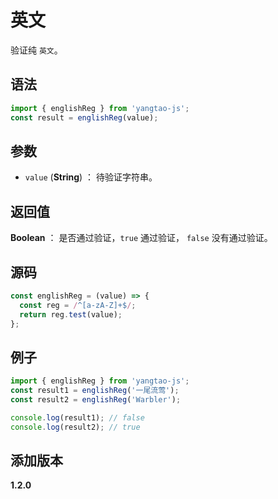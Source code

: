 # 英文

验证纯 `英文`。

## 语法

```js
import { englishReg } from 'yangtao-js';
const result = englishReg(value);
```

## 参数

- `value` (**String**) ： 待验证字符串。

## 返回值

**Boolean** ： 是否通过验证，`true` 通过验证， `false` 没有通过验证。

## 源码

```js
const englishReg = (value) => {
  const reg = /^[a-zA-Z]+$/;
  return reg.test(value);
};
```

## 例子

```js
import { englishReg } from 'yangtao-js';
const result1 = englishReg('一尾流莺');
const result2 = englishReg('Warbler');

console.log(result1); // false
console.log(result2); // true
```

## 添加版本

**1.2.0**
